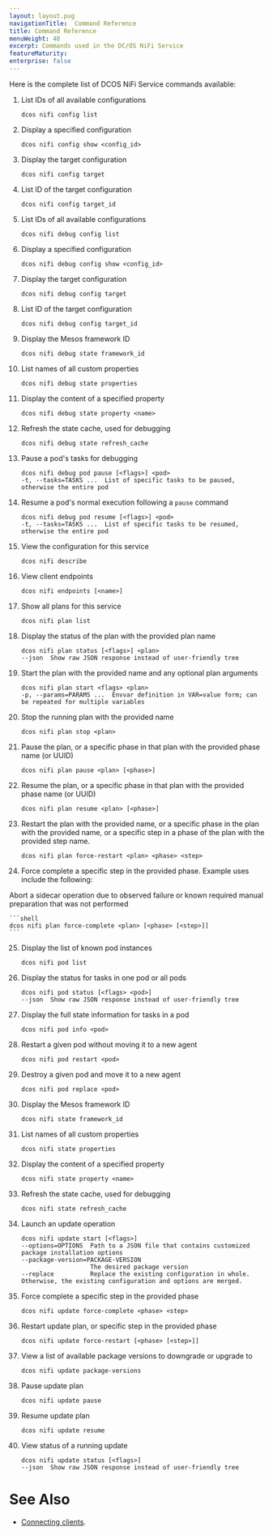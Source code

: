 ```yaml
---
layout: layout.pug
navigationTitle:  Command Reference
title: Command Reference
menuWeight: 40
excerpt: Commands used in the DC/OS NiFi Service
featureMaturity:
enterprise: false
---
```


Here is the complete list of DCOS NiFi Service commands available:

1. List IDs of all available configurations

    ```shell
    dcos nifi config list
    ```
2. Display a specified configuration   
    
    ```shell
    dcos nifi config show <config_id>
    ```  
3. Display the target configuration    

    ```shell
    dcos nifi config target
    ```
4. List ID of the target configuration      

    ```shell
    dcos nifi config target_id
    ```
5. List IDs of all available configurations     

    ```shell
    dcos nifi debug config list
    ```
6. Display a specified configuration       

    ```shell
    dcos nifi debug config show <config_id>
    ```      
7. Display the target configuration

    ```shell
    dcos nifi debug config target
    ```
8. List ID of the target configuration   
    
    ```shell
    dcos nifi debug config target_id
    ```
9. Display the Mesos framework ID   
    
    ```shell
    dcos nifi debug state framework_id
    ```
10. List names of all custom properties  
    
    ```shell
    dcos nifi debug state properties
    ```
11. Display the content of a specified property      

    ```shell
    dcos nifi debug state property <name>
    ```        
12. Refresh the state cache, used for debugging

    ```shell
    dcos nifi debug state refresh_cache
    ```
13. Pause a pod's tasks for debugging      

    ```shell
    dcos nifi debug pod pause [<flags>] <pod>           
    -t, --tasks=TASKS ...  List of specific tasks to be paused, otherwise the entire pod
    ```
14. Resume a pod's normal execution following a `pause` command

    ```shell
    dcos nifi debug pod resume [<flags>] <pod>         
    -t, --tasks=TASKS ...  List of specific tasks to be resumed, otherwise the entire pod
    ```         
15. View the configuration for this service

    ```shell
    dcos nifi describe
    ```
16. View client endpoints   

    ```shell  
    dcos nifi endpoints [<name>]
    ```
17. Show all plans for this service    

    ```shell  
    dcos nifi plan list
    ```    
18. Display the status of the plan with the provided plan name

    ```shell 
    dcos nifi plan status [<flags>] <plan>   
    --json  Show raw JSON response instead of user-friendly tree
    ```    
19. Start the plan with the provided name and any optional plan arguments

    ```shell 
    dcos nifi plan start <flags> <plan>
    -p, --params=PARAMS ...  Envvar definition in VAR=value form; can be repeated for multiple variables
    ```      
20. Stop the running plan with the provided name

    ```shell 
    dcos nifi plan stop <plan>
    ```          
21. Pause the plan, or a specific phase in that plan with the provided phase name (or UUID)

    ```shell 
    dcos nifi plan pause <plan> [<phase>]
    ```               
22. Resume the plan, or a specific phase in that plan with the provided phase name (or UUID)

    ```shell 
    dcos nifi plan resume <plan> [<phase>]
    ```    
23. Restart the plan with the provided name, or a specific phase in the plan with the provided name, or a specific step in a              phase of the plan with the provided step name.   
    
    ```shell 
    dcos nifi plan force-restart <plan> <phase> <step>
    ```       
24. Force complete a specific step in the provided phase. Example uses include the following: 

Abort a sidecar operation due to observed failure or known required manual preparation that was not performed

    ```shell 
    dcos nifi plan force-complete <plan> [<phase> [<step>]]
    ```   
    
25. Display the list of known pod instances                 

    ```shell 
    dcos nifi pod list
    ```   
    
26. Display the status for tasks in one pod or all pods  
  
    ```shell 
    dcos nifi pod status [<flags> <pod>]
    --json  Show raw JSON response instead of user-friendly tree
    ```        
    
27. Display the full state information for tasks in a pod

    ```shell 
    dcos nifi pod info <pod>
    ```      

28. Restart a given pod without moving it to a new agent

    ```shell 
    dcos nifi pod restart <pod>
    ```      
29. Destroy a given pod and move it to a new agent  
 
    ```shell 
    dcos nifi pod replace <pod>
    ```      
    
30. Display the Mesos framework ID

    ```shell 
    dcos nifi state framework_id
    ```  
31. List names of all custom properties
  
    ```shell 
    dcos nifi state properties
    ```  
 
32. Display the content of a specified property
 
    ```shell 
    dcos nifi state property <name>
    ```   
    
33. Refresh the state cache, used for debugging     

    ```shell 
    dcos nifi state refresh_cache
    ```     
34. Launch an update operation
 
    ```shell 
    dcos nifi update start [<flags>]
    --options=OPTIONS  Path to a JSON file that contains customized package installation options
    --package-version=PACKAGE-VERSION  
                       The desired package version
    --replace          Replace the existing configuration in whole. Otherwise, the existing configuration and options are merged.
    ```     

35. Force complete a specific step in the provided phase
  
    ```shell 
    dcos nifi update force-complete <phase> <step>
    ```         

36. Restart update plan, or specific step in the provided phase

    ```shell 
    dcos nifi update force-restart [<phase> [<step>]]
    ``` 

35. View a list of available package versions to downgrade or upgrade to
    
    ```shell 
    dcos nifi update package-versions
    ```     
    
36. Pause update plan

    ```shell 
    dcos nifi update pause
    ```  
37. Resume update plan

    ```shell 
    dcos nifi update resume
    ```  
    
38. View status of a running update   
  
    ```shell 
    dcos nifi update status [<flags>]
    --json  Show raw JSON response instead of user-friendly tree
    ```               

# See Also

- [Connecting clients][1].

 [1]: https://docs.mesosphere.com/service-docs/<Template>/connecting-clients/

